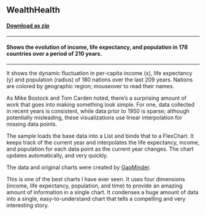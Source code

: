 ## WealthHealth
#### [Download as zip](https://grapecity.github.io/DownGit/#/home?url=https://github.com/GrapeCity/ComponentOne-UWP-Samples/tree/master/C1.UWP.FlexChart/VB/WealthHealth)
____
#### Shows the evolution of income, life expectancy, and population in 178 countries over a period of 210 years.
____
It shows the dynamic fluctuation in per-capita income (x), life expectancy (y) and population (radius) 
of 180 nations over the last 209 years. Nations are colored by geographic region; mouseover to read 
their names.

As Mike Bostock and Tom Carden noted, there’s a surprising amount of work that goes into making something
look simple. For one, data collected in recent years is consistent, while data prior to 1950 is sparse;
although potentially misleading, these visualizations use linear interpolation for missing data points.

The sample loads the base data into a List and binds that to a FlexChart. It keeps track of 
the current year and interpolates the life expectancy, income, and population for each data point
as the current year changes. The chart updates automatically, and very quickly.

The data and original charts were created by <a href="https://www.gapminder.org/world/">GapMinder</a>.

This is one of the best charts I have ever seen. It uses four dimensions (income, life expectancy, 
population, and time) to provide an amazing amount of information in a single chart. It condenses
a huge amount of data into a single, easy-to-understand chart that tells a compelling and very 
interesting story.
